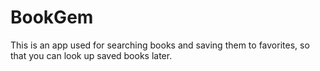 # BookGem
This is an app used for searching books and saving them to favorites, so that you can look up saved books later. 
